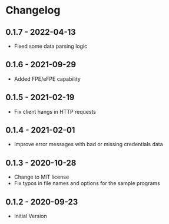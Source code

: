 # Changelog

## 0.1.7 - 2022-04-13
* Fixed some data parsing logic

## 0.1.6 - 2021-09-29
* Added FPE/eFPE capability

## 0.1.5 - 2021-02-19
* Fix client hangs in HTTP requests

## 0.1.4 - 2021-02-01
* Improve error messages with bad or missing credentials data

## 0.1.3 - 2020-10-28
* Change to MIT license
* Fix typos in file names and options for the sample programs

## 0.1.2 - 2020-09-23
* Initial Version
